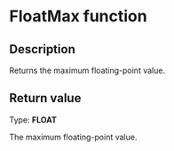 # FloatMax function

## Description

Returns the maximum floating-point value.

## Return value

Type: **FLOAT**

The maximum floating-point value.